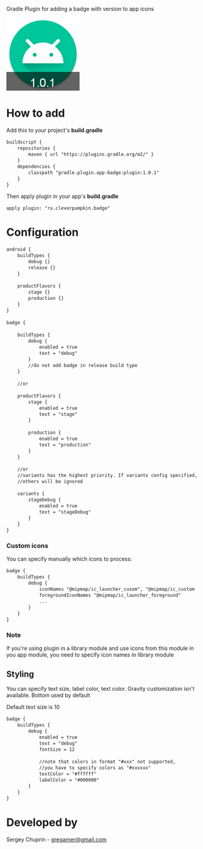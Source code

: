 Gradle Plugin for adding a badge with version to app icons

![alt text](img/ic_launcher_round.png)

# How to add
Add this to your project's **build.gradle**
```
buildscript {
    repositories {
        maven { url "https://plugins.gradle.org/m2/" }
    }
    dependencies {
        classpath "gradle.plugin.app-badge:plugin:1.0.1"
    }
}
```
Then apply plugin in your app's **build.gradle**
```
apply plugin: "ru.cleverpumpkin.badge"
```

# Configuration

```
android {
    buildTypes {
        debug {}
        release {}
    }

    productFlavors {
        stage {}
        production {}
    }
}

badge {

    buildTypes {
        debug {
            enabled = true
            text = "debug"
        }
        //do not add badge in release build type
    }

    //or

    productFlavors {
        stage {
            enabled = true
            text = "stage"
        }

        production {
            enabled = true
            text = "production"
        }
    }

    //or
    //variants has the highest priority. If variants config specified,
    //others will be ignored

    variants {
        stageDebug {
            enabled = true
            text = "stageDebug"
        }
    }
}
```
### Custom icons
You can specify manually which icons to process:
```
badge {
    buildTypes {
        debug {
            iconNames "@mipmap/ic_launcher_cusom", "@mipmap/ic_custom
            foregroundIconNames "@mipmap/ic_launcher_foreground"
            ...
        }
    }
}
```

### Note
If you're using plugin in a library module and use icons from this
module in you app module, you need to specify icon names in library
module

## Styling
You can specify text size, label color, text color.
Gravity customization isn't available. Bottom used by default

Default text size is 10

```
badge {
    buildTypes {
        debug {
            enabled = true
            text = "debug"
            fontSize = 12
            
            //note that colors in format "#xxx" not supported,
            //you have to specify colors as "#xxxxxx"
            textColor = "#ffffff"
            labelColor = "#000000"
        }
    }
}
```

# Developed by 
Sergey Chuprin - <gregamer@gmail.com>

